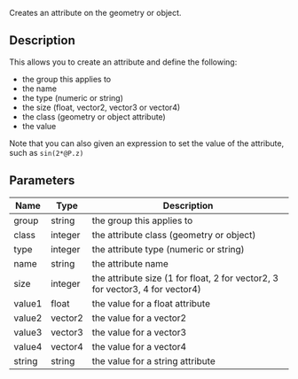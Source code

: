 Creates an attribute on the geometry or object.


## Description

This allows you to create an attribute and define the following:
- the group this applies to
- the name
- the type (numeric or string)
- the size (float, vector2, vector3 or vector4)
- the class (geometry or object attribute)
- the value

Note that you can also given an expression to set the value of the attribute, such as `sin(2*@P.z)`


## Parameters

<table>
<thead>
	<tr>
		<th>Name</th>
		<th>Type</th>
		<th>Description</th>
	</tr>
</thead>
<tr>
	<td>group</td>
	<td><div class='bg-purple-800 px-2 py-px text-white rounded-sm'>string</div></td>
	<td>the group this applies to</td>
</tr>
<tr>
	<td>class</td>
	<td><div class='bg-orange-800 px-2 py-px text-white rounded-sm'>integer</div></td>
	<td>the attribute class (geometry or object)</td>
</tr>
<tr>
	<td>type</td>
	<td><div class='bg-orange-800 px-2 py-px text-white rounded-sm'>integer</div></td>
	<td>the attribute type (numeric or string)</td>
</tr>
<tr>
	<td>name</td>
	<td><div class='bg-purple-800 px-2 py-px text-white rounded-sm'>string</div></td>
	<td>the attribute name</td>
</tr>
<tr>
	<td>size</td>
	<td><div class='bg-orange-800 px-2 py-px text-white rounded-sm'>integer</div></td>
	<td>the attribute size (1 for float, 2 for vector2, 3 for vector3, 4 for vector4)</td>
</tr>
<tr>
	<td>value1</td>
	<td><div class='bg-yellow-800 px-2 py-px text-white rounded-sm'>float</div></td>
	<td>the value for a float attribute</td>
</tr>
<tr>
	<td>value2</td>
	<td><div class='bg-teal-800 px-2 py-px text-white rounded-sm'>vector2</div></td>
	<td>the value for a vector2</td>
</tr>
<tr>
	<td>value3</td>
	<td><div class='bg-blue-800 px-2 py-px text-white rounded-sm'>vector3</div></td>
	<td>the value for a vector3</td>
</tr>
<tr>
	<td>value4</td>
	<td><div class='bg-lime-800 px-2 py-px text-white rounded-sm'>vector4</div></td>
	<td>the value for a vector4</td>
</tr>
<tr>
	<td>string</td>
	<td><div class='bg-purple-800 px-2 py-px text-white rounded-sm'>string</div></td>
	<td>the value for a string attribute</td>
</tr>
</table>
